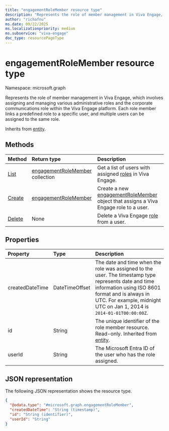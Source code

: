 ```yaml
---
title: "engagementRoleMember resource type"
description: "Represents the role of member management in Viva Engage, which involves assigning and managing various administrative roles and the corporate communications role within the Viva Engage platform."
author: "richafnu"
ms.date: 09/22/2025
ms.localizationpriority: medium
ms.subservice: "viva-engage"
doc_type: resourcePageType
---
```


# engagementRoleMember resource type

Namespace: microsoft.graph

<!-- Viva Engage handles role member management by assigning and managing various member roles within the platform.  -->

Represents the role of member management in Viva Engage, which involves assigning and managing various administrative roles and the corporate communications role within the Viva Engage platform. Each role member links a predefined role to a specific user, and multiple users can be assigned to the same role.

Inherits from [entity](../resources/entity.md).

## Methods
|Method|Return type|Description|
|:---|:---|:---|
|[List](../api/engagementrole-list-members.md)|[engagementRoleMember](../resources/engagementrolemember.md) collection|Get a list of users with assigned [roles](../resources/engagementrole.md) in Viva Engage.|
|[Create](../api/engagementrole-post-members.md)|[engagementRoleMember](../resources/engagementrolemember.md)|Create a new [engagementRoleMember](../resources/engagementrolemember.md) object that assigns a Viva Engage role to a user.|
|[Delete](../api/engagementrole-delete-members.md)|None|Delete a Viva Engage [role](../resources/engagementrolemember.md) from a user.|

## Properties
|Property|Type|Description|
|:---|:---|:---|
|createdDateTime|DateTimeOffset|The date and time when the role was assigned to the user. The timestamp type represents date and time information using ISO 8601 format and is always in UTC. For example, midnight UTC on Jan 1, 2014 is `2014-01-01T00:00:00Z`.|
|id|String|The unique identifier of the role member resource. Read-only. Inherited from [entity](../resources/entity.md). |
|userId|String|The Microsoft Entra ID of the user who has the role assigned.|

## JSON representation
The following JSON representation shows the resource type.
<!-- {
  "blockType": "resource",
  "keyProperty": "id",
  "@odata.type": "microsoft.graph.engagementRoleMember",
  "baseType": "microsoft.graph.entity",
  "openType": false
}
-->
``` json
{
  "@odata.type": "#microsoft.graph.engagementRoleMember",
  "createdDateTime": "String (timestamp)",
  "id": "String (identifier)",
  "userId": "String"
}
```
